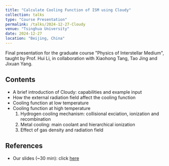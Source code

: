 ```yaml
---
title: "Calculate Cooling Function of ISM using Cloudy"
collection: talks
type: "Course Presentation"
permalink: /talks/2024-12-27-Cloudy
venue: "Tsinghua University"
date: 2024-12-27
location: "Beijing, China"
---
```


Final presentation for the graduate course "Physics of Interstellar Medium", taught by Prof. Hui Li, in collaboration with Xiaohong Tang, Tao Jing and Jixuan Yang.

## Contents

- A brief introduction of Cloudy: capabilities and example input
- How the external radiation field affect the cooling function
- Cooling function at low temperature
- Cooling function at high temperature
  1. Hydrogen cooling mechanism: collisional exciation, ionization and recombination
  2. Metal cooling: main coolant and hierarchical ionization
  3. Effect of gas density and radiation field

## References

- Our slides (~30 min): click [here](http://AnningGao.github.io/files/Cloudy.pdf)

